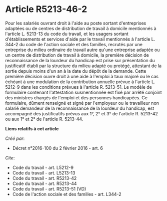 # Article R5213-46-2

Pour les salariés ouvrant droit à l'aide au poste sortant d'entreprises adaptées ou de centres de distribution de travail à
domicile mentionnés à l'article L. 5213-13 du code du travail, et les usagers sortant d'établissements et services d'aide par
le travail mentionnés à l'article L. 344-2 du code de l'action sociale et des familles, recrutés par une entreprise du milieu
ordinaire de travail autre qu'une entreprise adaptée ou un centre de distribution de travail à domicile, la première décision
de reconnaissance de la lourdeur du handicap est prise sur présentation du justificatif établi par la structure du milieu
adapté ou protégé, attestant de la sortie depuis moins d'un an à la date du dépôt de la demande. Cette première décision
ouvre droit à une aide à l'emploi à taux majoré ou le cas échéant à une modulation de la contribution annuelle prévue à
l'article L. 5212-9 dans les conditions prévues à l'article R. 5213-51. Le modèle de formulaire contenant l'attestation
susmentionnée est fixé par arrêté conjoint des ministres chargés de l'emploi et des personnes handicapées. Ce formulaire,
dûment renseigné et signé par l'employeur ou le travailleur non salarié demandeur de la reconnaissance de la lourdeur du
handicap, est accompagné des justificatifs prévus aux 1°, 2° et 3° de l'article R. 5213-42 ou aux 1° et 2° de l'article R.
5213-44.

**Liens relatifs à cet article**

_Créé par_:

  - Décret n°2016-100 du 2 février 2016 - art. 6

_Cite_:

  - Code du travail - art. L5212-9
  - Code du travail - art. L5213-13
  - Code du travail - art. R5213-42
  - Code du travail - art. R5213-44
  - Code du travail - art. R5213-51 (VD)
  - Code de l'action sociale et des familles - art. L344-2
